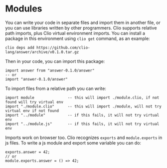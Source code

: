 # Modules

You can write your code in separate files and import them in another file, or you can use libraries written by other programmers. Clio supports relative path imports, plus Clio virtual environment imports. You can install a package in this environment using `clio get` command, as an example:

```text
clio deps add https://github.com/clio-lang/answer/archive/v0.1.0.tar.gz
```

Then in your code, you can import this package:

```text
import answer from "answer-0.1.0/answer"
-- or
import "answer-0.1.0/answer"
```

To import files from a relative path you can write:

```text
import module               -- this will import ./module.clio, if not found will try virtual env
import "./module.clio"      -- this will import ./module, will not try virtual env if not found
import "../module"          -- if this fails, it will not try virtual env
import "../module.js"       -- if this fails, it will not try virtual env
```

Imports work on browser too. Clio recognizes `exports` and `module.exports` in js files. To write a js module and export some variable you can do:

```text
exports.answer = 42;
// or
module.exports.answer = () => 42;
```

